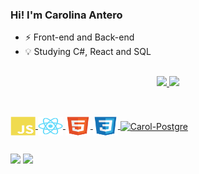 ### Hi! I'm Carolina Antero
- ⚡ Front-end and Back-end
- 💡 Studying C#, React and SQL

##

<div align="center">
  <a href="https://github.com/carolantero">
  <img height="180em" src="https://github-readme-stats.vercel.app/api?username=carolantero&show_icons=true&theme=dracula&include_all_commits=true&count_private=true"/>
  <img height="180em" src="https://github-readme-stats.vercel.app/api/top-langs/?username=carolantero&layout=compact&langs_count=7&theme=dracula"/>
</div>

  ##
  
<div style="display: inline_block"><br>
  <img align="center" alt="Carol-Js" height="30" width="40" src="https://raw.githubusercontent.com/devicons/devicon/master/icons/javascript/javascript-plain.svg">
  <img align="center" alt="Carol-React" height="30" width="40" src="https://raw.githubusercontent.com/devicons/devicon/master/icons/react/react-original.svg">
  <img align="center" alt="Carol-HTML" height="30" width="40" src="https://raw.githubusercontent.com/devicons/devicon/master/icons/html5/html5-original.svg">
  <img align="center" alt="Carol-CSS" height="30" width="40" src="https://raw.githubusercontent.com/devicons/devicon/master/icons/css3/css3-original.svg">
 <img align="center" alt="Carol-Postgre" height="30" width="40" src="https://cdn.jsdelivr.net/gh/devicons/devicon/icons/postgresql/postgresql-plain.svg"> 
</div>
  
  ##
  
<div>
  <a href="https://www.linkedin.com/in/carolina-antero-222077165/" target="_blank"><img src="https://img.shields.io/badge/-LinkedIn-%230077B5?style=for-the-badge&logo=linkedin&logoColor=white" target="_blank"></a> 
 <a href = "mailto:carolina.antero.santos@gmail.com"><img src="https://img.shields.io/badge/Gmail-D14836?style=for-the-badge&logo=gmail&logoColor=white" target="_blank"></a>
 </div> 


